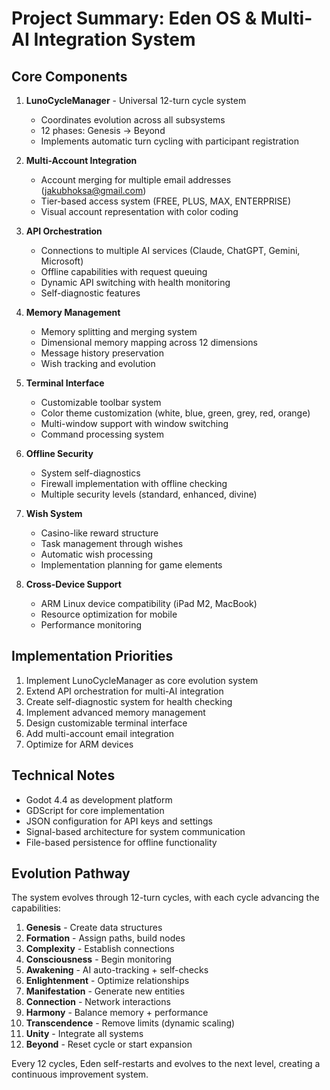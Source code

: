 # Project Summary: Eden OS & Multi-AI Integration System

## Core Components

1. **LunoCycleManager** - Universal 12-turn cycle system
   - Coordinates evolution across all subsystems
   - 12 phases: Genesis → Beyond
   - Implements automatic turn cycling with participant registration

2. **Multi-Account Integration**
   - Account merging for multiple email addresses (jakubhoksa@gmail.com)
   - Tier-based access system (FREE, PLUS, MAX, ENTERPRISE)
   - Visual account representation with color coding

3. **API Orchestration**
   - Connections to multiple AI services (Claude, ChatGPT, Gemini, Microsoft)
   - Offline capabilities with request queuing
   - Dynamic API switching with health monitoring
   - Self-diagnostic features

4. **Memory Management**
   - Memory splitting and merging system
   - Dimensional memory mapping across 12 dimensions
   - Message history preservation
   - Wish tracking and evolution

5. **Terminal Interface**
   - Customizable toolbar system
   - Color theme customization (white, blue, green, grey, red, orange)
   - Multi-window support with window switching
   - Command processing system

6. **Offline Security**
   - System self-diagnostics
   - Firewall implementation with offline checking
   - Multiple security levels (standard, enhanced, divine)

7. **Wish System**
   - Casino-like reward structure
   - Task management through wishes
   - Automatic wish processing
   - Implementation planning for game elements

8. **Cross-Device Support**
   - ARM Linux device compatibility (iPad M2, MacBook)
   - Resource optimization for mobile
   - Performance monitoring

## Implementation Priorities

1. Implement LunoCycleManager as core evolution system
2. Extend API orchestration for multi-AI integration
3. Create self-diagnostic system for health checking
4. Implement advanced memory management
5. Design customizable terminal interface
6. Add multi-account email integration
7. Optimize for ARM devices

## Technical Notes

- Godot 4.4 as development platform
- GDScript for core implementation
- JSON configuration for API keys and settings
- Signal-based architecture for system communication
- File-based persistence for offline functionality

## Evolution Pathway

The system evolves through 12-turn cycles, with each cycle advancing the capabilities:

1. **Genesis** - Create data structures
2. **Formation** - Assign paths, build nodes
3. **Complexity** - Establish connections
4. **Consciousness** - Begin monitoring
5. **Awakening** - AI auto-tracking + self-checks
6. **Enlightenment** - Optimize relationships
7. **Manifestation** - Generate new entities
8. **Connection** - Network interactions
9. **Harmony** - Balance memory + performance
10. **Transcendence** - Remove limits (dynamic scaling)
11. **Unity** - Integrate all systems
12. **Beyond** - Reset cycle or start expansion

Every 12 cycles, Eden self-restarts and evolves to the next level, creating a continuous improvement system.
